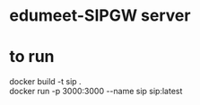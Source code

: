 # edumeet-SIPGW server

# to run                                          

docker build -t sip .                                                                                              
docker run -p 3000:3000 --name sip sip:latest
      
